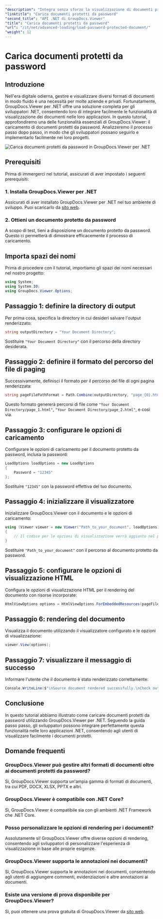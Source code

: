 ```yaml
---
"description": "Integra senza sforzo la visualizzazione di documenti protetti da password nelle applicazioni .NET utilizzando GroupDocs.Viewer per .NET. Segui il nostro tutorial passo passo per una soluzione impeccabile."
"linktitle": "Carica documenti protetti da password"
"second_title": "API .NET di GroupDocs.Viewer"
"title": "Carica documenti protetti da password"
"url": "/it/net/advanced-loading/load-password-protected-document/"
"weight": 12
---
```


# Carica documenti protetti da password

## Introduzione
Nell'era digitale odierna, gestire e visualizzare diversi formati di documenti in modo fluido è una necessità per molte aziende e privati. Fortunatamente, GroupDocs.Viewer per .NET offre una soluzione completa per gli sviluppatori .NET, consentendo loro di integrare facilmente le funzionalità di visualizzazione dei documenti nelle loro applicazioni. In questo tutorial, approfondiremo una delle funzionalità essenziali di GroupDocs.Viewer: il caricamento di documenti protetti da password. Analizzeremo il processo passo dopo passo, in modo che gli sviluppatori possano seguirlo e implementarlo facilmente nei loro progetti.

![Carica documenti protetti da password in GroupDocs.Viewer per .NET](/viewer/advanced-loading/load-password-protected-documents-img.png)

## Prerequisiti
Prima di immergerci nel tutorial, assicurati di aver impostato i seguenti prerequisiti:
### 1. Installa GroupDocs.Viewer per .NET
Assicurati di aver installato GroupDocs.Viewer per .NET nel tuo ambiente di sviluppo. Puoi scaricarlo da [sito web](https://releases.groupdocs.com/viewer/net/).
### 2. Ottieni un documento protetto da password
A scopo di test, tieni a disposizione un documento protetto da password. Questo ci permetterà di dimostrare efficacemente il processo di caricamento.

## Importa spazi dei nomi
Prima di procedere con il tutorial, importiamo gli spazi dei nomi necessari nel nostro progetto:
```csharp
using System;
using System.IO;
using GroupDocs.Viewer.Options;
```

## Passaggio 1: definire la directory di output
Per prima cosa, specifica la directory in cui desideri salvare l'output renderizzato:
```csharp
string outputDirectory = "Your Document Directory";
```
Sostituire `"Your Document Directory"` con il percorso della directory desiderata.
## Passaggio 2: definire il formato del percorso del file di paging
Successivamente, definisci il formato per il percorso del file di ogni pagina renderizzata:
```csharp
string pageFilePathFormat = Path.Combine(outputDirectory, "page_{0}.html");
```
Questo formato genererà percorsi di file come `"Your Document Directory/page_1.html"`, `"Your Document Directory/page_2.html"`, e così via.
## Passaggio 3: configurare le opzioni di caricamento
Configurare le opzioni di caricamento per il documento protetto da password, inclusa la password:
```csharp
LoadOptions loadOptions = new LoadOptions
{
    Password = "12345"
};
```
Sostituire `"12345"` con la password effettiva del tuo documento.
## Passaggio 4: inizializzare il visualizzatore
Inizializzare GroupDocs.Viewer con il documento e le opzioni di caricamento:
```csharp
using (Viewer viewer = new Viewer("Path_to_your_document", loadOptions))
{
    // Il codice per le opzioni di visualizzazione verrà aggiunto nel passaggio successivo.
}
```
Sostituire `"Path_to_your_document"` con il percorso al documento protetto da password.
## Passaggio 5: configurare le opzioni di visualizzazione HTML
Configura le opzioni di visualizzazione HTML per il rendering del documento con risorse incorporate:
```csharp
HtmlViewOptions options = HtmlViewOptions.ForEmbeddedResources(pageFilePathFormat);
```
## Passaggio 6: rendering del documento
Visualizza il documento utilizzando il visualizzatore configurato e le opzioni di visualizzazione:
```csharp
viewer.View(options);
```
## Passaggio 7: visualizzare il messaggio di successo
Informare l'utente che il documento è stato renderizzato correttamente:
```csharp
Console.WriteLine($"\nSource document rendered successfully.\nCheck output in {outputDirectory}.");
```

## Conclusione
In questo tutorial abbiamo illustrato come caricare documenti protetti da password utilizzando GroupDocs.Viewer per .NET. Seguendo la guida passo passo, gli sviluppatori possono integrare perfettamente questa funzionalità nelle loro applicazioni .NET, consentendo agli utenti di visualizzare facilmente i documenti protetti.
## Domande frequenti
### GroupDocs.Viewer può gestire altri formati di documenti oltre ai documenti protetti da password?
Sì, GroupDocs.Viewer supporta un'ampia gamma di formati di documenti, tra cui PDF, DOCX, XLSX, PPTX e altri.
### GroupDocs.Viewer è compatibile con .NET Core?
Sì, GroupDocs.Viewer è compatibile sia con gli ambienti .NET Framework che .NET Core.
### Posso personalizzare le opzioni di rendering per i documenti?
Assolutamente sì! GroupDocs.Viewer offre diverse opzioni di rendering, consentendo agli sviluppatori di personalizzare l'esperienza di visualizzazione in base alle proprie esigenze.
### GroupDocs.Viewer supporta le annotazioni nei documenti?
Sì, GroupDocs.Viewer supporta le annotazioni nei documenti, consentendo agli utenti di aggiungere commenti, evidenziazioni e altre annotazioni ai documenti.
### Esiste una versione di prova disponibile per GroupDocs.Viewer?
Sì, puoi ottenere una prova gratuita di GroupDocs.Viewer da [sito web](https://releases.groupdocs.com/).